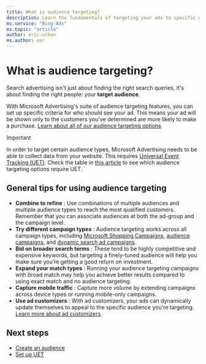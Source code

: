 ```yaml
---
title: What is audience targeting?
description: Learn the fundamentals of targeting your ads to specific groups of customers, based on your data or on ours.
ms.service: "Bing-Ads"
ms.topic: "article"
author: eric-urban
ms.author: eur
---
```


# What is audience targeting?

Search advertising isn't just about finding the right search queries, it's about finding the right people: your **target audience**.

With Microsoft Advertising's suite of audience targeting features, you can set up specific criteria for who should see your ad. This means your ad will be shown only to the customers you've determined are more likely to make a purchase. [Learn about all of our audience targeting options](./hlp_BA_CONC_Audiences_Options.md).

> [!IMPORTANT]
> In order to target certain audience types, Microsoft Advertising needs to be able to collect data from your website. This requires [Universal Event Tracking (UET)](./hlp_BA_CONC_UETv2WhatIsTag.md). Check the table in [this article](./hlp_BA_CONC_Audiences_Options.md) to see which audience targeting options require UET.

## General tips for using audience targeting

- **Combine to refine** : Use combinations of multiple audiences and multiple audience types to reach the most qualified customers. Remember that you can associate audiences at both the ad-group and the campaign level.
- **Try different campaign types** : Audience targeting works across all campaign types, including [Microsoft Shopping Campaigns](./hlp_BA_CONC_BSC_GetStarted.md), [audience campaigns](./hlp_BA_CONC_AboutMSAN.md), and [dynamic search ad campaigns](./hlp_BA_CONC_DynamicSearchAds.md).
- **Bid on broader search terms** : These tend to be highly competitive and expensive keywords, but targeting a finely-tuned audience will help you make sure you’re getting a good return on investment.
- **Expand your match types** : Running your audience targeting campaigns with broad match may help you achieve better results compared to using exact match and no audience targeting.
- **Capture mobile traffic** : Capture more volume by extending campaigns across device types or running mobile-only campaigns.
- **Use ad customizers** : With ad customizers, your ads can dynamically update themselves to appeal to the specific audience you're targeting. [Learn more about ad customizers](./hlp_BA_CONC_Feeds_AdCustomizers.md).

## Next steps

- [Create an audience](./hlp_BA_CONC_Audiences_CreateAudience.md)
- [Set up UET](./hlp_BA_CONC_UET_Setup_Master.md)



